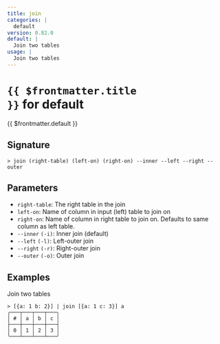 ```yaml
---
title: join
categories: |
  default
version: 0.82.0
default: |
  Join two tables
usage: |
  Join two tables
---
```


# <code>{{ $frontmatter.title }}</code> for default

<div class='command-title'>{{ $frontmatter.default }}</div>

## Signature

```> join (right-table) (left-on) (right-on) --inner --left --right --outer```

## Parameters

 -  `right-table`: The right table in the join
 -  `left-on`: Name of column in input (left) table to join on
 -  `right-on`: Name of column in right table to join on. Defaults to same column as left table.
 -  `--inner` `(-i)`: Inner join (default)
 -  `--left` `(-l)`: Left-outer join
 -  `--right` `(-r)`: Right-outer join
 -  `--outer` `(-o)`: Outer join

## Examples

Join two tables
```shell
> [{a: 1 b: 2}] | join [{a: 1 c: 3}] a
╭───┬───┬───┬───╮
│ # │ a │ b │ c │
├───┼───┼───┼───┤
│ 0 │ 1 │ 2 │ 3 │
╰───┴───┴───┴───╯

```
